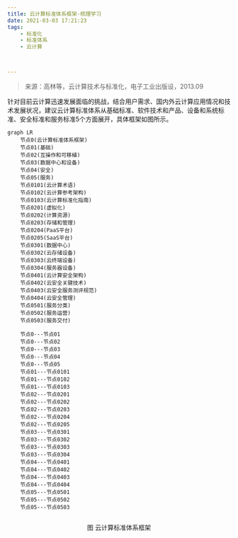 ```yaml
---
title: 云计算标准体系框架-梳理学习
date: 2021-03-03 17:21:23
tags: 
	- 标准化
	- 标准体系
	- 云计算



---
```


>  来源：高林等，云计算技术与标准化，电子工业出版设，2013.09

针对目前云计算迅速发展面临的挑战，结合用户需求、国内外云计算应用情况和技术发展状况，建议云计算标准体系从基础标准、软件技术和产品、设备和系统标准、安全标准和服务标准5个方面展开，具体框架如图所示。

```mermaid
graph LR
	节点0(云计算标准体系框架)
	节点01(基础)
	节点02(互操作和可移植)
	节点03(数据中心和设备)
	节点04(安全)
	节点05(服务)
	节点0101(云计算术语)
	节点0102(云计算参考架构)
	节点0103(云计算标准化指南)
	节点0201(虚拟化)
	节点0202(计算资源)
	节点0203(存储和管理)
	节点0204(PaaS平台)
	节点0205(SaaS平台)
	节点0301(数据中心)
	节点0302(云存储设备)
	节点0303(云终端设备)
	节点0304(服务器设备)
	节点0401(云计算安全架构)
	节点0402(云安全关键技术)
	节点0403(云安全服务测评规范)
	节点0404(云安全管理)
	节点0501(服务分类)
	节点0502(服务运营)
	节点0503(服务交付)
	
	节点0---节点01
	节点0---节点02
	节点0---节点03
	节点0---节点04
	节点0---节点05
	节点01---节点0101
	节点01---节点0102
	节点01---节点0103
	节点02---节点0201
	节点02---节点0202
	节点02---节点0203
	节点02---节点0204
	节点02---节点0205
	节点03---节点0301
	节点03---节点0302
	节点03---节点0303
	节点03---节点0304
	节点04---节点0401
	节点04---节点0402
	节点04---节点0403
	节点04---节点0404
	节点05---节点0501
	节点05---节点0502
	节点05---节点0503
	
```

<center>图  云计算标准体系框架</center>

